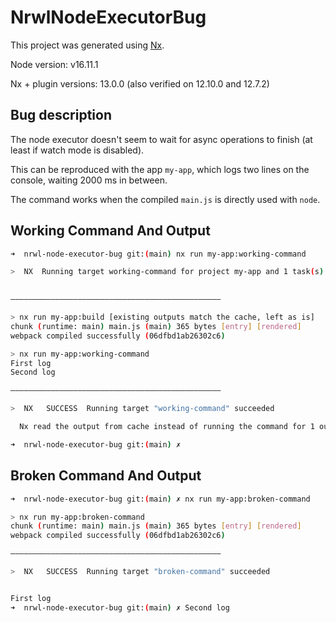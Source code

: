 # NrwlNodeExecutorBug

This project was generated using [Nx](https://nx.dev).

Node version: v16.11.1

Nx + plugin versions: 13.0.0 (also verified on 12.10.0 and 12.7.2)

## Bug description

The node executor doesn't seem to wait for async operations to finish (at least if watch mode is disabled).

This can be reproduced with the app `my-app`, which logs two lines on the console, waiting 2000 ms in between.

The command works when the compiled `main.js` is directly used with `node`.

## Working Command And Output

```bash
➜  nrwl-node-executor-bug git:(main) nx run my-app:working-command

>  NX  Running target working-command for project my-app and 1 task(s) that it depends on.
        

———————————————————————————————————————————————

> nx run my-app:build [existing outputs match the cache, left as is]
chunk (runtime: main) main.js (main) 365 bytes [entry] [rendered]
webpack compiled successfully (06dfbd1ab26302c6)

> nx run my-app:working-command 
First log
Second log

———————————————————————————————————————————————

>  NX   SUCCESS  Running target "working-command" succeeded

  Nx read the output from cache instead of running the command for 1 out of 2 tasks.

➜  nrwl-node-executor-bug git:(main) ✗
```

## Broken Command And Output

```bash
➜  nrwl-node-executor-bug git:(main) ✗ nx run my-app:broken-command

> nx run my-app:broken-command 
chunk (runtime: main) main.js (main) 365 bytes [entry] [rendered]
webpack compiled successfully (06dfbd1ab26302c6)

———————————————————————————————————————————————

>  NX   SUCCESS  Running target "broken-command" succeeded


First log     
➜  nrwl-node-executor-bug git:(main) ✗ Second log
```
